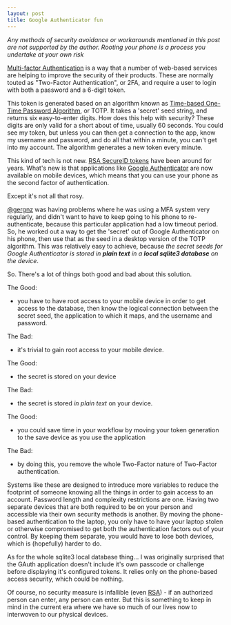 ```yaml
---
layout: post
title: Google Authenticator fun
---
```


*Any methods of security avoidance or workarounds mentioned in this post are not supported by the author. Rooting your phone is a process you undertake at your own risk*

[Multi-factor Authentication](http://en.wikipedia.org/wiki/Multi-factor_authentication) is a way that a number of web-based services are helping to improve the security of their products. These are normally touted as "Two-Factor Authentication", or 2FA, and require a user to login with both a password and a 6-digit token.

This token is generated based on an algorithm known as [Time-based One-Time Password Algorithm](http://en.wikipedia.org/wiki/Time-based_One-time_Password_Algorithm), or TOTP. It takes a 'secret' seed string, and returns six easy-to-enter digits. How does this help with security? These digits are only valid for a short about of time, usually 60 seconds. You could see my token, but unless you can then get a connection to the app, know my username and password, and do all that within a minute, you can't get into my account. The algorithm generates a new token every minute. 

This kind of tech is not new. [RSA SecureID tokens](http://www.emc.com/security/rsa-securid/index.htm) have been around for years. What's new is that applications like [Google Authenticator](https://play.google.com/store/apps/details?id=com.google.android.apps.authenticator2&hl=en) are now available on mobile devices, which means that you can use your phone as the second factor of authentication. 

Except it's not all that rosy. 

[@gergnz](http://www.performancemagic.com/blog/) was having problems where he was using a MFA system very regularly, and didn't want to have to keep going to his phone to re-authenticate, because this particular application had a low timeout period. So, he worked out a way to get the 'secret' out of Google Authenticator on his phone, then use that as the seed in a desktop version of the TOTP algorithm. This was relatively easy to achieve, because *the secret seeds for Google Authenticator is stored in* ***plain text*** *in a* ***local sqlite3 database*** *on the device*. 

So. There's a lot of things both good and bad about this solution. 

The Good: 

 * you have to have root access to your mobile device in order to get access to the database, then know the logical connection between the secret seed, the application to which it maps, and the username and password. 

The Bad:  

 * it's trivial to gain root access to your mobile device. 

The Good: 

 * the secret is stored on your device 

The Bad: 

 * the secret is stored *in plain text* on your device. 

The Good: 

 * you could save time in your workflow by moving your token generation to the save device as you use the application

The Bad:  

 * by doing this, you remove the whole Two-Factor nature of Two-Factor authentication. 

Systems like these are designed to introduce more variables to reduce the footprint of someone knowing all the things in order to gain access to an account. Password length and complexity restrictions are one. Having two separate devices that are both required to be on your person and accessible via their own security methods is another. By moving the phone-based authentication to the laptop, you only have to have your laptop stolen or otherwise compromised to get both the authentication factors out of your control. By keeping them separate, you would have to lose both devices, which is (hopefully) harder to do. 

As for the whole sqlite3 local database thing... I was originally surprised that the GAuth application doesn't include it's own passcode or challenge before displaying it's configured tokens. It relies only on the phone-based access security, which could be nothing. 

Of course, no security measure is infallible (even [RSA](http://arstechnica.com/security/2011/06/rsa-finally-comes-clean-securid-is-compromised/)) - if an authorized person can enter, any person can enter. But this is something to keep in mind in the current era where we have so much of our lives now to interwoven to our physical devices. 
